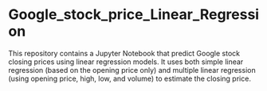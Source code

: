 # Google_stock_price_Linear_Regression
This repository contains a Jupyter Notebook that predict Google stock closing prices using linear regression models. It uses both simple linear regression (based on the opening price only) and multiple linear regression (using opening price, high, low, and volume) to estimate the closing price.

